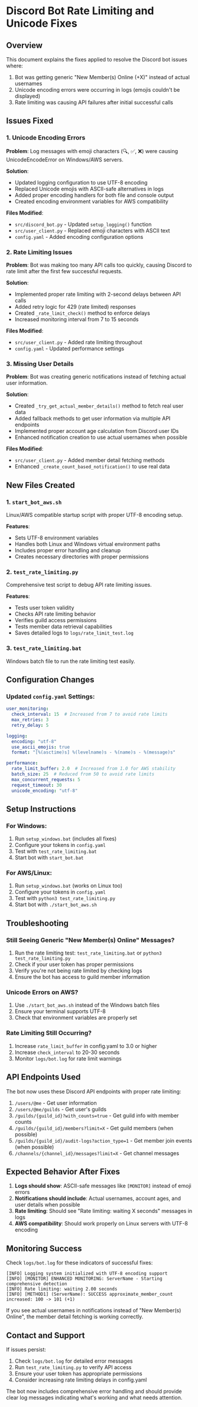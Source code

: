 # Discord Bot Rate Limiting and Unicode Fixes

## Overview
This document explains the fixes applied to resolve the Discord bot issues where:
1. Bot was getting generic "New Member(s) Online (+X)" instead of actual usernames
2. Unicode encoding errors were occurring in logs (emojis couldn't be displayed)
3. Rate limiting was causing API failures after initial successful calls

## Issues Fixed

### 1. Unicode Encoding Errors
**Problem**: Log messages with emoji characters (🔍, ✅, ❌) were causing UnicodeEncodeError on Windows/AWS servers.

**Solution**:
- Updated logging configuration to use UTF-8 encoding
- Replaced Unicode emojis with ASCII-safe alternatives in logs
- Added proper encoding handlers for both file and console output
- Created encoding environment variables for AWS compatibility

**Files Modified**:
- `src/discord_bot.py` - Updated `setup_logging()` function
- `src/user_client.py` - Replaced emoji characters with ASCII text
- `config.yaml` - Added encoding configuration options

### 2. Rate Limiting Issues
**Problem**: Bot was making too many API calls too quickly, causing Discord to rate limit after the first few successful requests.

**Solution**:
- Implemented proper rate limiting with 2-second delays between API calls
- Added retry logic for 429 (rate limited) responses
- Created `_rate_limit_check()` method to enforce delays
- Increased monitoring interval from 7 to 15 seconds

**Files Modified**:
- `src/user_client.py` - Added rate limiting throughout
- `config.yaml` - Updated performance settings

### 3. Missing User Details
**Problem**: Bot was creating generic notifications instead of fetching actual user information.

**Solution**:
- Created `_try_get_actual_member_details()` method to fetch real user data
- Added fallback methods to get user information via multiple API endpoints
- Implemented proper account age calculation from Discord user IDs
- Enhanced notification creation to use actual usernames when possible

**Files Modified**:
- `src/user_client.py` - Added member detail fetching methods
- Enhanced `_create_count_based_notification()` to use real data

## New Files Created

### 1. `start_bot_aws.sh`
Linux/AWS compatible startup script with proper UTF-8 encoding setup.

**Features**:
- Sets UTF-8 environment variables
- Handles both Linux and Windows virtual environment paths
- Includes proper error handling and cleanup
- Creates necessary directories with proper permissions

### 2. `test_rate_limiting.py`
Comprehensive test script to debug API rate limiting issues.

**Features**:
- Tests user token validity
- Checks API rate limiting behavior
- Verifies guild access permissions
- Tests member data retrieval capabilities
- Saves detailed logs to `logs/rate_limit_test.log`

### 3. `test_rate_limiting.bat`
Windows batch file to run the rate limiting test easily.

## Configuration Changes

### Updated `config.yaml` Settings:
```yaml
user_monitoring:
  check_interval: 15  # Increased from 7 to avoid rate limits
  max_retries: 3
  retry_delay: 5

logging:
  encoding: "utf-8"
  use_ascii_emojis: true
  format: "[%(asctime)s] %(levelname)s - %(name)s - %(message)s"

performance:
  rate_limit_buffer: 2.0  # Increased from 1.0 for AWS stability
  batch_size: 25  # Reduced from 50 to avoid rate limits
  max_concurrent_requests: 5
  request_timeout: 30
  unicode_encoding: "utf-8"
```

## Setup Instructions

### For Windows:
1. Run `setup_windows.bat` (includes all fixes)
2. Configure your tokens in `config.yaml`
3. Test with `test_rate_limiting.bat`
4. Start bot with `start_bot.bat`

### For AWS/Linux:
1. Run `setup_windows.bat` (works on Linux too)
2. Configure your tokens in `config.yaml`
3. Test with `python3 test_rate_limiting.py`
4. Start bot with `./start_bot_aws.sh`

## Troubleshooting

### Still Seeing Generic "New Member(s) Online" Messages?
1. Run the rate limiting test: `test_rate_limiting.bat` or `python3 test_rate_limiting.py`
2. Check if your user token has proper permissions
3. Verify you're not being rate limited by checking logs
4. Ensure the bot has access to guild member information

### Unicode Errors on AWS?
1. Use `./start_bot_aws.sh` instead of the Windows batch files
2. Ensure your terminal supports UTF-8
3. Check that environment variables are properly set

### Rate Limiting Still Occurring?
1. Increase `rate_limit_buffer` in config.yaml to 3.0 or higher
2. Increase `check_interval` to 20-30 seconds
3. Monitor `logs/bot.log` for rate limit warnings

## API Endpoints Used

The bot now uses these Discord API endpoints with proper rate limiting:

1. `/users/@me` - Get user information
2. `/users/@me/guilds` - Get user's guilds
3. `/guilds/{guild_id}?with_counts=true` - Get guild info with member counts
4. `/guilds/{guild_id}/members?limit=X` - Get guild members (when possible)
5. `/guilds/{guild_id}/audit-logs?action_type=1` - Get member join events (when possible)
6. `/channels/{channel_id}/messages?limit=X` - Get channel messages

## Expected Behavior After Fixes

1. **Logs should show**: ASCII-safe messages like `[MONITOR]` instead of emoji errors
2. **Notifications should include**: Actual usernames, account ages, and user details when possible
3. **Rate limiting**: Should see "Rate limiting: waiting X seconds" messages in logs
4. **AWS compatibility**: Should work properly on Linux servers with UTF-8 encoding

## Monitoring Success

Check `logs/bot.log` for these indicators of successful fixes:

```
[INFO] Logging system initialized with UTF-8 encoding support
[INFO] [MONITOR] ENHANCED MONITORING: ServerName - Starting comprehensive detection
[INFO] Rate limiting: waiting 2.00 seconds
[INFO] [METHOD1] (ServerName): SUCCESS approximate_member_count increased: 100 -> 101 (+1)
```

If you see actual usernames in notifications instead of "New Member(s) Online", the member detail fetching is working correctly.

## Contact and Support

If issues persist:
1. Check `logs/bot.log` for detailed error messages
2. Run `test_rate_limiting.py` to verify API access
3. Ensure your user token has appropriate permissions
4. Consider increasing rate limiting delays in config.yaml

The bot now includes comprehensive error handling and should provide clear log messages indicating what's working and what needs attention.